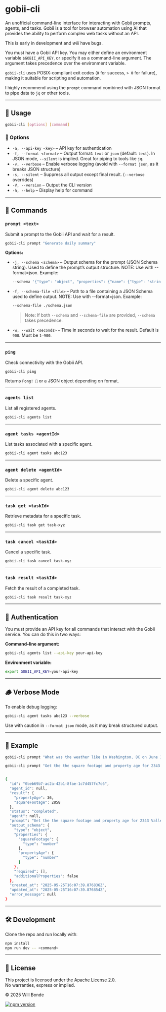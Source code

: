 # gobii-cli

An unofficial command-line interface for interacting with [Gobii](https://gobii.ai) prompts, agents, and tasks. Gobii is a tool for browser automation using AI that provides the ability to perform complex web tasks without an API.

This is early in development and *will* have bugs.

You must have a Gobii API key. You may either define an environment variable `$GOBII_API_KEY`, or specify it as a command-line argument. The argument takes precedence over the environment variable.

`gobii-cli` uses POSIX-compliant exit codes (`0` for success, `> 0` for failure), making it suitable for scripting and automation.

I highly recommend using the `prompt` command combined with JSON format to pipe data to `jq` or other tools.

---

## 🚀 Usage

```bash
gobii-cli [options] [command]
```

### 🔧 Options

- `-a, --api-key <key>` – API key for authentication
- `-f, --format <format>` – Output format: `text` or `json` (default: `text`). In JSON mode, `--silent` is implied. Great for piping to tools like `jq`.
- `-v, --verbose` – Enable verbose logging (avoid with `--format json`, as it breaks JSON structure)
- `-s, --silent` – Suppress all output except final result. (`--verbose` overrides)
- `-V, --version` – Output the CLI version
- `-h, --help` – Display help for command

---

## 🧭 Commands

### `prompt <text>`

Submit a prompt to the Gobii API and wait for a result.

```bash
gobii-cli prompt "Generate daily summary"
```

**Options:**

- `-j, --schema <schema>` – Output schema for the prompt (JSON Schema string). Used to define the prompt’s output structure. NOTE: Use with --format=json. Example:
  ```bash
  --schema '{"type": "object", "properties": {"name": {"type": "string"}, "age": {"type": "number"}}}'
  ```

- `-f, --schema-file <file>` – Path to a file containing a JSON Schema used to define output. NOTE: Use with --format=json. Example:
  ```bash
  --schema-file ./schema.json
  ```

  > Note: If both `--schema` and `--schema-file` are provided, `--schema` takes precedence.

- `-w, --wait <seconds>` – Time in seconds to wait for the result. Default is `900`. Must be `1–900`.

---

### `ping`

Check connectivity with the Gobii API.

```bash
gobii-cli ping
```

Returns `Pong! 🤘` or a JSON object depending on format.

---

### `agents list`

List all registered agents.

```bash
gobii-cli agents list
```

---

### `agent tasks <agentId>`

List tasks associated with a specific agent.

```bash
gobii-cli agent tasks abc123
```

---

### `agent delete <agentId>`

Delete a specific agent.

```bash
gobii-cli agent delete abc123
```

---

### `task get <taskId>`

Retrieve metadata for a specific task.

```bash
gobii-cli task get task-xyz
```

---

### `task cancel <taskId>`

Cancel a specific task.

```bash
gobii-cli task cancel task-xyz
```

---

### `task result <taskId>`

Fetch the result of a completed task.

```bash
gobii-cli task result task-xyz
```

---

## 🔐 Authentication

You must provide an API key for all commands that interact with the Gobii service. You can do this in two ways:

**Command-line argument:**

```bash
gobii-cli agents list --api-key your-api-key
```

**Environment variable:**

```bash
export GOBII_API_KEY=your-api-key
```

---

## 🪵 Verbose Mode

To enable debug logging:

```bash
gobii-cli agent tasks abc123 --verbose
```

Use with caution in `--format json` mode, as it may break structured output.

---

## 🧪 Example

```bash
gobii-cli prompt "What was the weather like in Washington, DC on June 16, 2024?" --api-key abc123 --format json
```

```bash
gobii-cli prompt "Get the the square footage and property age for 2343 Valley View Terrace, Driftshore Bay, DE from Zillow" --format=json --schema='{"type": "object", "properties": {"squareFootage": {"type": "number"}, "propertyAge": {"type": "number"}}, "required":  [], "additionalProperties": false}'


{
  "id": "0beb69b7-ac2a-42b1-8fae-1c7d457fc7c6",
  "agent_id": null,
  "result": {
    "propertyAge": 36,
    "squareFootage": 2858
  },
  "status": "completed",
  "agent": null,
  "prompt": "Get the the square footage and property age for 2343 Valley View Terrace, Driftshore Bay, DE from Zillow",
  "output_schema": {
    "type": "object",
    "properties": {
      "squareFootage": {
        "type": "number"
      },
      "propertyAge": {
        "type": "number"
      }
    },
    "required": [],
    "additionalProperties": false
  },
  "created_at": "2025-05-25T16:07:39.876836Z",
  "updated_at": "2025-05-25T16:07:39.876854Z",
  "error_message": null
}
```

---

## 🛠 Development

Clone the repo and run locally with:

```bash
npm install
npm run dev -- <command>
```

---

## 📝 License

This project is licensed under the [Apache License 2.0](LICENSE).  
No warranties, express or implied.

© 2025 Will Bonde

[![npm version](https://badge.fury.io/js/gobii-cli.svg)](https://www.npmjs.com/package/gobii-cli)
